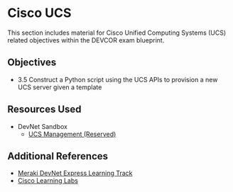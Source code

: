 # Cisco UCS

This section includes material for Cisco Unified Computing Systems (UCS) related objectives within the DEVCOR exam blueprint.

## Objectives
- 3.5 Construct a Python script using the UCS APIs to provision a new UCS server given a template

## Resources Used
- DevNet Sandbox
  - [UCS Management (Reserved)](https://devnetsandbox.cisco.com/RM/Diagram/Index/3323b7b0-b70b-4b1e-a929-6bdbff3aac8a?diagramType=Topology)


## Additional References
  * [Meraki DevNet Express Learning Track](https://developer.cisco.com/learning/tracks/meraki-devnet-express/)
  * [Cisco Learning Labs](https://developer.cisco.com/learning/search/labs/products/Cisco%20Meraki/?page=1_)
